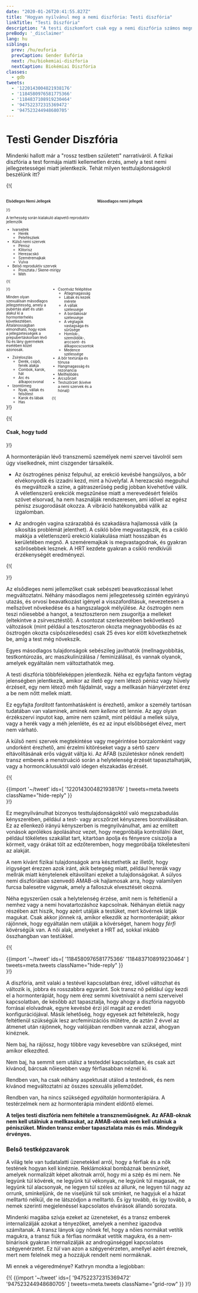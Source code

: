 ```yaml
---
date: "2020-01-26T20:41:55.827Z"
title: "Hogyan nyilvánul meg a nemi diszfória: Testi diszfória"
linkTitle: "Testi Diszfória"
description: "A testi diszkomfort csak egy a nemi diszfória számos megnyilvánulási formája közül."
preBody: '_disclaimer'
lang: hu
siblings:
  prev: /hu/euforia
  prevCaption: Gender Eufória
  next: /hu/biokemiai-diszforia
  nextCaption: Biokémiai Diszfória
classes:
  - gdb
tweets:
  - '1220143004821938176'
  - '1184580976581775366'
  - '1184837108919230464'
  - '947522372315369472'
  - '947523244948680705'
---
```


# Testi Gender Diszfória

Mindenki hallott már a "rossz testben született" narratíváról. A fizikai diszfória a test formája miatti kellemetlen érzés, amely a test nemi jellegzetességei miatt jelentkezik. Tehát milyen testtulajdonságokról beszélünk itt?

{!{
<style>

.fact-grid h4 { font-weight: 600;grid-row: 1; }

.fact-grid li {break-inside: avoid;}

@media (min-width: 500px) {
  .fact-grid {
    display: grid;
    grid-template-columns: 1fr 2fr;
    grid-template-rows: min-content 1fr;
    grid-column-gap: 1em;
    font-size: 0.7em;
  }

  .fact-grid .two-col { column-count: 2; }
}

</style>
<div class="fact-grid ">
  <h4>Elsõdleges Nemi Jellegek</h4>
  <div>
}!}

A terhesség során kialakuló alapvető reproduktív jellemzők

- Ivarsejtek
  - Herék
  - Petefészkek
- Külső nemi szervek
  - Pénisz
  - Klitorisz
  - Herezacskó
  - Szeméremajkak
  - Vulva
- Belső reproduktív szervek
  - Prosztata / Skene-mirigy
  - Méh


{!{ </div>  <h4>Másodlagos nemi jellegek</h4>
<div class="two-col"> }!}

Minden olyan szexuálisan másodlagos jellegzetesség, amely a pubertás alatt és után alakul ki a hormonterhelés következtében. Általánosságban elmondható, hogy ezek a jellegzetességek a prepubertáskorban lévő fiú és lány gyermekek esetében közel azonosak.

- Zsíreloszlás
  - Derék, csípő, fenék alakja
  - Combok, karok, hát
  - Arc és állkapocsvonal
- Izomtömeg
  - Nyak, vállak és felsőtest
  - Karok és lábak
  - Has
- Csontváz felépítése
  - Átlagmagasság
  - Lábak és kezek mérete
  - A vállak szélessége
  - A bordakosár szélessége
  - A végtagok vastagsága és sűrűsége
  - Homlok-, szemöldök-, arccsont- és állkapocscsontok
  - Medence szélessége
- A bőr textúrája és tónusa
- Hangmagasság és rezonancia
- Mellfejlődés
- Arcszőrzet
- Testszőrzet (kivéve a nemi szervek és a hónalj)


{!{ </div></div> }!}

{!{ <div class="gutter"><div class="card"><div class="card-body"><h4 class="card-title">Csak, hogy tudd</h4> }!}

A hormonterápián lévő transznemű személyek nemi szervei távolról sem úgy viselkednek, mint ciszgender társaikéik.

- Az ösztrogénes pénisz felpuhul, az erekció kevésbé hangsúlyos, a bőr elvékonyodik és izzadni kezd, mint a hüvelyfal. A herezacskó megpuhul és megváltozik a színe, a gátraszerűség pedig jobban kivehetővé válik. A véletlenszerű erekciók megszűnése miatt a merevedésért felelõs szövet elsorvad, ha nem használják rendszeresen, ami idővel az egész pénisz zsugorodását okozza. A vibráció hatékonyabbá válik az izgalomban.

- Az androgén vagina szárazabbá és szakadásra hajlamossá válik (a síkosítás problémát jelenthet). A csikló bőre megvastagszik, és a csikló makkja a véletlenszerű erekció kialakulása miatt hosszában és kerületében megnő. A szeméremajkak is megvastagodnak, és gyakran szőrösebbek lesznek. A HRT kezdete gyakran a csikló rendkívüli érzékenységét eredményezi.

{!{ </div></div></div> }!}

Az elsődleges nemi jellemzőket csak sebészeti beavatkozással lehet megváltoztatni. Néhány másodlagos nemi jellegzetesség szintén egyirányú utazás, és orvosi beavatkozást igényel a visszafordításuk, nevezetesen a mellszövet növekedése és a hangszalagok mélyülése. Az ösztrogén nem teszi nőiesebbé a hangot, a tesztoszteron nem zsugorítja a melleket (eltekintve a zsírvesztéstől). A csontozat szerkezetében bekövetkező változások (mint például a tesztoszteron okozta megnagyobbodás és az ösztrogén okozta csípőszélesedés) csak 25 éves kor előtt következhetnek be, amíg a test még növekszik.

Egyes másodlagos tulajdonságok sebészileg javíthatók (mellnagyobbítás, testkontúrozás, arc maszkulinizálása / feminizálása), és vannak olyanok, amelyek egyáltalán nem változtathatók meg.

A testi diszfória többféleképpen jelentkezik. Néha ez egyfajta fantom végtag jelenségben jelentkezik, amikor az illető egy nem létező pénisz vagy hüvely érzéseit, egy nem létező méh fájdalmát, vagy a mellkasán hiányérzetet érez a be nem nőtt mellek miatt.

Ez egyfajta *fordított* fantomhatásként is érezhető, amikor a személy tartósan tudatában van valaminek, aminek *nem kellene* ott lennie. Az agy olyan érzékszervi inputot kap, amire nem számít, mint például a mellek súlya, vagy a herék vagy a méh jelenléte, és ez az input elsőbbséget élvez, mert nem várható.

A külső nemi szervek megtekintése vagy megérintése borzalomként vagy undorként érezhető, ami érzelmi kitöréseket vagy a sértő szerv eltávolításának erős vágyát váltja ki. Az AFAB (születéskor nőnek rendelt) transz emberek a menstruáció során a helytelenség érzését tapasztalhatják, vagy a hormonciklusuktól való idegen elszakadás érzését.

{!{ <div class="gutter">{{import '~/tweet' ids=[
  '1220143004821938176'
] tweets=meta.tweets className="hide-reply" }}</div> }!}

Ez megnyilvánulhat bizonyos testtulajdonságoktól való megszabadulás kényszerében, például a test- vagy arcszőrzet kényszeres borotválásában. Ez az ellenkező irányú kényszerben is megnyilvánulhat, ami az említett vonások aprólékos ápolásához vezet, hogy megpróbálja kontrollálni őket, például tökéletes szakállat tart, kitartóan ápolja és fényesre csiszolja a körmeit, vagy órákat tölt az edzőteremben, hogy megpróbálja tökéletesíteni az alakját.

A nem kívánt fizikai tulajdonságok arra késztethetik az illetőt, hogy irigységet érezzen azok iránt, akik betegség miatt, például hererák vagy mellrák miatt kénytelenek eltávolítani ezeket a tulajdonságokat. A súlyos nemi diszfóriában szenvedő AMAB-ok hajlamosak arra, hogy valamilyen furcsa balesetre vágynak, amely a falloszuk elvesztését okozná.

Néha egyszerűen csak a helytelenség érzése, amit nem is feltétlenül a nemhez vagy a nemi hovatartozáshoz kapcsolnak. Néhányan életük nagy részében azt hiszik, hogy azért utálják a testüket, mert kövérnek látják magukat. Csak akkor jönnek rá, amikor elkezdik az hormonterápiát; akkor rájönnek, hogy egyáltalán nem utálják a kövérséget, hanem hogy *férfi* kövérségük van. A női alak, amelyeket a HRT ad, sokkal inkább összhangban van testükkel.

{!{ <div class="gutter">{{import '~/tweet' ids=[
  '1184580976581775366'
  '1184837108919230464'
] tweets=meta.tweets className="hide-reply" }}</div> }!}

A diszfória, amit valaki a testével kapcsolatban érez, idővel változhat és változik is, jobbra és rosszabbra egyaránt. Sok transz nő például úgy kezdi el a hormonterápiát, hogy nem érez semmi kivetnivalót a nemi szerveivel kapcsolatban, de később azt tapasztalja, hogy ahogy a diszfória nagyobb forrásai elolvadnak, egyre kevésbé érzi jól magát az eredeti konfigurációjával. Másik lehetőség, hogy egyesek azt feltételezik, hogy feltétlenül szükségük lesz arcfeminizációs műtétre, de aztán 2 évvel az átmenet után rájönnek, hogy valójában rendben vannak azzal, ahogyan kinéznek.

Nem baj, ha rájössz, hogy többre vagy kevesebbre van szükséged, mint amikor elkezdted.

Nem baj, ha semmit sem utálsz a testeddel kapcsolatban, és csak azt kívánod, bárcsak nőiesebben vagy férfiasabban néznél ki.

Rendben van, ha csak néhány aspektusát utálod a testednek, és nem kívánod megváltoztatni az összes szexuális jellemződet.

Rendben van, ha nincs szükséged *egyáltalán* hormonterápiára. A testérzelmek nem az hormonterápia mindent eldöntő elemei.

**A teljes testi diszfória nem feltétele a transzneműségnek. Az AFAB-oknak nem kell utálniuk a mellkasukat, az AMAB-oknak nem kell utálniuk a péniszüket. Minden transz ember tapasztalata más és más. Mindegyik érvényes.**

### Belső testképzavarok

A világ tele van tudatalatti üzenetekkel arról, hogy a férfiak és a nők testének hogyan kell kinéznie. Reklámokkal bombáznak bennünket, amelyek normalizált képet alkotnak arról, hogy mi a szép és mi nem. Ne legyünk túl kövérek, ne legyünk túl vékonyak, ne legyünk túl magasak, ne legyünk túl alacsonyak, ne legyen túl széles az állunk, ne legyen túl nagy az orrunk, sminkeljünk, de ne viseljünk túl sok sminket, ne hagyjuk el a házat melltartó nélkül, de ne látszódjon a melltartó. És így tovább, és így tovább, a nemek szerinti megjelenéssel kapcsolatos elvárások állandó sorozata.

Mindenki magába szívja ezeket az üzeneteket, és a transz emberek internalizálják azokat a tényezőket, amelyek a nemhez igazodva számítanak. A transz lányok úgy nőnek fel, hogy a nőies normákat vetítik magukra, a transz fiúk a férfias normákat vetítik magukra, és a nem-binárisok gyakran internalizálják az androgünséggel kapcsolatos szégyenérzetet. Ez *túl* van azon a szégyenérzeten, amellyel azért éreznek, mert nem felelnek meg a hozzájuk rendelt nemi normáknak.

Mi ennek a végeredménye? Kathryn mondta a legjobban:

{!{ {{import '~/tweet' ids=[
  '947522372315369472'
  '947523244948680705'
] tweets=meta.tweets className="grid-row" }} }!}
